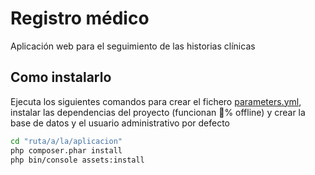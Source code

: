 Registro médico
==========

Aplicación web para el seguimiento de las historias clínicas

Como instalarlo
--------

Ejecuta los siguientes comandos para crear el fichero [parameters.yml](app/config/parameters.yml.dist), instalar las dependencias del proyecto (funcionan :100:% offline) y crear la base de datos y el usuario administrativo por defecto

```bash
cd "ruta/a/la/aplicacion"
php composer.phar install
php bin/console assets:install
```